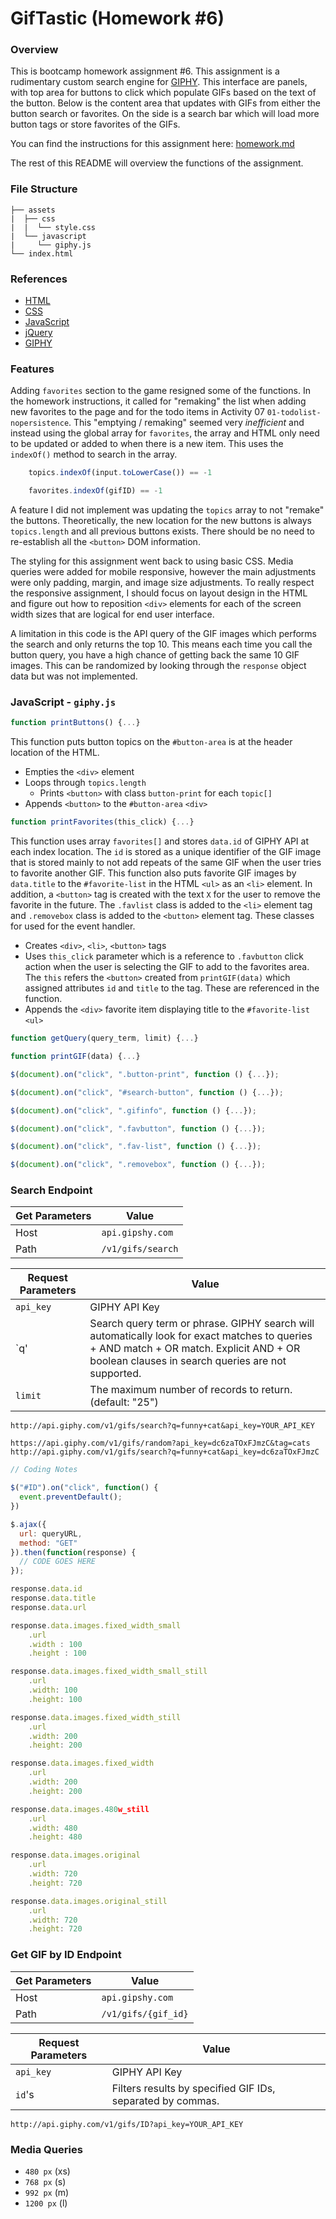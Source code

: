 # GifTastic (Homework #6)

<link href="readme.css" rel="stylesheet"></link>

### Overview

This is bootcamp homework assignment #6. This assignment is a rudimentary custom search engine for [GIPHY][]. This interface are panels, with top area for buttons to click which populate GIFs based on the text of the button. Below is the content area that updates with GIFs from either the button search or favorites. On the side is a search bar which will load more button tags or store favorites of the GIFs.

You can find the instructions for this assignment here: [homework.md][]

The rest of this README will overview the functions of the assignment.

[GIPHY]: https://giphy.com/
[homework.md]: https://github.com/ekeoid/GifTastic/blob/master/assets/homework.md

### File Structure

```
├── assets
|  ├── css
|  |  └── style.css
|  └── javascript
|     └── giphy.js
└── index.html
```

### References
- [HTML](https://developer.mozilla.org/en-US/docs/Web/HTML)
- [CSS](https://developer.mozilla.org/en-US/docs/Web/CSS)
- [JavaScript](https://developer.mozilla.org/en-US/docs/Web/JavaScript)
- [jQuery](https://api.jquery.com/)
- [GIPHY](https://developers.giphy.com/docs/)

### Features
Adding `favorites` section to the game resigned some of the functions. In the homework instructions, it called for "remaking" the list when adding new favorites to the page and for the todo items in Activity 07 `01-todolist-nopersistence`. This "emptying / remaking" seemed very *inefficient* and instead using the global array for `favorites`, the array and HTML only need to be updated or added to when there is a new item. This uses the `indexOf()` method to search in the array.

```js
    topics.indexOf(input.toLowerCase()) == -1

    favorites.indexOf(gifID) == -1
```

A feature I did not implement was updating the `topics` array to not "remake" the buttons. Theoretically, the new location for the new buttons is always `topics.length` and all previous buttons exists. There should be no need to re-establish all the `<button>` DOM information.

The styling for this assignment went back to using basic CSS. Media queries were added for mobile responsive, however the main adjustments were only padding, margin, and image size adjustments. To really respect the responsive assignment, I should focus on layout design in the HTML and figure out how to reposition `<div>` elements for each of the screen width sizes that are logical for end user interface.

A limitation in this code is the API query of the GIF images which performs the search and only returns the top 10. This means each time you call the button query, you have a high chance of getting back the same 10 GIF images. This can be randomized by looking through the `response` object data but was not implemented.

### JavaScript - `giphy.js`

```js
function printButtons() {...}
```
This function puts button topics on the `#button-area` is at the header location of the HTML.
- Empties the `<div>` element
- Loops through `topics.length`
   - Prints `<button>` with class `button-print` for each `topic[]`
- Appends `<button>` to the `#button-area` `<div>`

```js
function printFavorites(this_click) {...}
```
This function uses array `favorites[]` and stores `data.id` of GIPHY API at each index location. The `id` is stored as a unique identifier of the GIF image that is stored mainly to not add repeats of the same GIF when the user tries to favorite another GIF. This function also puts favorite GIF images by `data.title` to the `#favorite-list` in the HTML `<ul>` as an `<li>` element. In addition, a `<button>` tag is created with the text `X` for the user to remove the favorite in the future. The `.favlist` class is added to the `<li>` element tag and `.removebox` class is added to the `<button>` element tag. These classes for used for the event handler.
- Creates `<div>`, `<li>`, `<button>` tags
- Uses `this_click` parameter which is a reference to `.favbutton` click action when the user is selecting the GIF to add to the favorites area. The `this` refers the `<button>` created from `printGIF(data)` which assigned attributes `id` and `title` to the tag. These are referenced in the function.
- Appends the `<div>` favorite item displaying title to the `#favorite-list` `<ul>`

```js
function getQuery(query_term, limit) {...}
```


```js
function printGIF(data) {...}
```


```js
$(document).on("click", ".button-print", function () {...});
```


```js
$(document).on("click", "#search-button", function () {...});
```

```js
$(document).on("click", ".gifinfo", function () {...});
```

```js
$(document).on("click", ".favbutton", function () {...});
```

```js
$(document).on("click", ".fav-list", function () {...});
```

```js
$(document).on("click", ".removebox", function () {...});
```

### Search Endpoint

|Get Parameters|Value|
|---|---|
| Host | `api.gipshy.com` |
| Path | `/v1/gifs/search` |

|Request Parameters|Value|
|---|---|
|`api_key`|GIPHY API Key |
|`q'| Search query term or phrase. GIPHY search will automatically look for exact matches to queries + AND match + OR match. Explicit AND + OR boolean clauses in search queries are not supported.|
|`limit`|The maximum number of records to return. (default: "25")

`http://api.giphy.com/v1/gifs/search?q=funny+cat&api_key=YOUR_API_KEY`

`https://api.giphy.com/v1/gifs/random?api_key=dc6zaTOxFJmzC&tag=cats`
`http://api.giphy.com/v1/gifs/search?q=funny+cat&api_key=dc6zaTOxFJmzC`


```js
// Coding Notes

$("#ID").on("click", function() {
  event.preventDefault();
})

$.ajax({
  url: queryURL,
  method: "GET"
}).then(function(response) {
  // CODE GOES HERE
});

response.data.id
response.data.title
response.data.url

response.data.images.fixed_width_small
    .url
    .width : 100
    .height : 100

response.data.images.fixed_width_small_still
    .url
    .width: 100
    .height: 100

response.data.images.fixed_width_still
    .url
    .width: 200
    .height: 200

response.data.images.fixed_width
    .url
    .width: 200
    .height: 200

response.data.images.480w_still
    .url
    .width: 480
    .height: 480

response.data.images.original
    .url
    .width: 720
    .height: 720

response.data.images.original_still
    .url
    .width: 720
    .height: 720


```




### Get GIF by ID Endpoint

|Get Parameters|Value|
|---|---|
| Host | `api.gipshy.com` |
| Path | `/v1/gifs/{gif_id}` |

|Request Parameters|Value|
|---|---|
|`api_key`|GIPHY API Key |
|`id`'s| Filters results by specified GIF IDs, separated by commas.|


`http://api.giphy.com/v1/gifs/ID?api_key=YOUR_API_KEY`

### Media Queries

- `480 px` (xs)
- `768 px` (s)
- `992 px` (m)
- `1200 px` (l)
